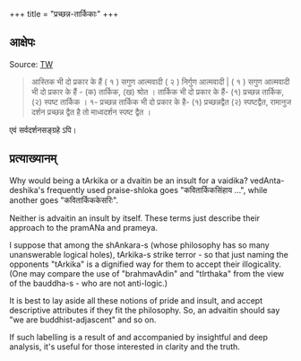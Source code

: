 +++
title = "प्रच्छन्न-तार्किकाः"
+++

## आक्षेपः

Source: [TW](https://jainqq.org/booktext/Bharatiya_Chintan_ki_Parampara_me_Navin_Sambhavanae_Part_2/014014)

> आस्तिक भी दो प्रकार के हैं ( १ ) सगुण आत्मवादी ( २ ) निर्गुण आत्मवादी | ( १ ) सगुण आत्मवादी भी दो प्रकार के हैं - (क) तार्किक, (ख) श्रोत । तार्किक भी दो प्रकार के हैं- (१) प्रच्छन्न तार्किक, (२) स्पष्ट तार्किक । १- प्रच्छन्न तार्किक भी दो प्रकार के है- (१) प्रच्छन्नद्वैत (२) स्पष्टद्वैत, रामानुज दर्शन प्रच्छन्न द्वैत है तो माध्वदर्शन स्पष्ट द्वैत ।

एवं सर्वदर्शनसङ्ग्रहे ऽपि। 

## प्रत्याख्यानम्
Why would being a tArkika or a dvaitin be an insult for a vaidika? vedAnta-deshika's frequently used praise-shloka goes "कवितार्किकसिंहाय …", while another goes "कवितार्किककेसरिः". 

Neither is advaitin an insult by itself. These terms just describe their approach to the pramANa and prameya.  

I suppose that among the shAnkara-s (whose philosophy has so many unanswerable logical holes), tArkika-s strike terror - so that just naming the opponents "tArkika" is a dignified way for them to accept their illogicality. (One may compare the use of "brahmavAdin" and "tIrthaka" from the view of the bauddha-s - who are not anti-logic.)

It is best to lay aside all these notions of pride and insult, and accept descriptive attributes if they fit the philosophy. So, an advaitin should say "we are buddhist-adjascent" and so on. 

If such labelling is a result of and accompanied by insightful and deep analysis, it's useful for those interested in clarity and the truth.